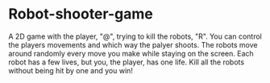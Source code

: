 # Robot-shooter-game
A 2D game with the player, "@", trying to kill the robots, "R".
You can control the players movements and which way the palyer shoots. The robots move around randomly every move you make while staying on the screen. Each robot has a few lives, but you, the player, has one life. Kill all the robots without being hit by one and you win!
